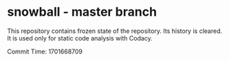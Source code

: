 # snowball - master branch

This repository contains frozen state of the repository.
Its history is cleared. It is used only for static code
analysis with Codacy.

Commit Time: 1701668709